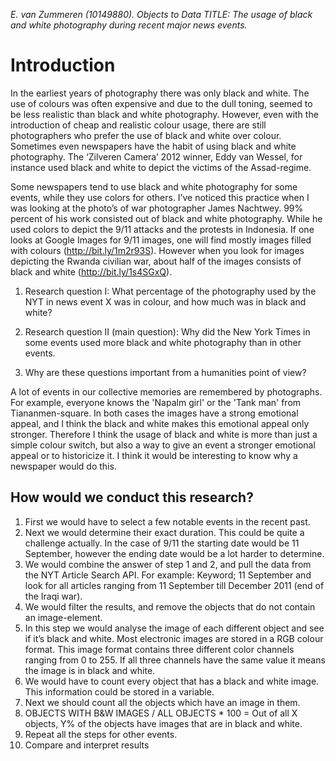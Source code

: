 *E. van Zummeren (10149880). Objects to Data*
*TITLE: The usage of black and white photography during recent major news events.*

# Introduction

In the earliest years of photography there was only black and white. The use of colours was often expensive and due to the dull toning, seemed to be less realistic than black and white photography. However, even with the introduction of cheap and realistic colour usage, there are still photographers who prefer the use of black and white over colour. Sometimes even newspapers have the habit of using black and white photography. The ‘Zilveren Camera’ 2012 winner, Eddy van Wessel, for instance used black and white to depict the victims of the Assad-regime.

Some newspapers tend to use black and white photography for some events, while they use colors for others. I’ve noticed this practice when I was looking at the photo’s of war photographer James Nachtwey. 99% percent of his work consisted out of black and white photography. While he used colors to depict the 9/11 attacks and the protests in Indonesia. If one looks at Google Images for 9/11 images, one will find mostly images filled with colours (http://bit.ly/1m2r93S). However when you look for images depicting the Rwanda civilian war, about half of the images consists of black and white (http://bit.ly/1s4SGxQ).

1. Research question I: What percentage of the photography used by the NYT in news event X was in colour, and how much was in black and white?

2. Research question II (main question): Why did the New York Times in some events used more black and white photography than in other events.

3. Why are these questions important from a humanities point of view?

A lot of events in our collective memories are remembered by photographs. For example, everyone knows the 'Napalm girl' or the 'Tank man' from Tiananmen-square. In both cases the images have a strong emotional appeal, and I think the black and white makes this emotional appeal only stronger. Therefore I think the usage of black and white is more than just a simple colour switch, but also a way to give an event a stronger emotional appeal or to historicize it. I think it would be interesting to know why a newspaper would do this.

## How would we conduct this research?
1) First we would have to select a few notable events in the recent past. 
2) Next we would determine their exact duration. This could be quite a challenge actually. In the case of 9/11 the starting date would be 11 September, however the ending date would be a lot harder to determine.
3) We would combine the answer of step 1 and 2, and pull the data from the NYT Article Search API. For example: Keyword; 11 September and look for all articles ranging from 11 September till December 2011 (end of the Iraqi war). 
4) We would filter the results, and remove the objects that do not contain an image-element.
5) In this step we would analyse the image of each different object and see if it’s black and white. Most electronic images are stored in a RGB colour format. This image format contains three different color channels ranging from 0 to 255. If all three channels have the same value it means the image is in black and white.
6) We would have to count every object that has a black and white image. This information could be stored in a variable.
7) Next we should count all the objects which have an image in them.
8) OBJECTS WITH B&W IMAGES / ALL OBJECTS * 100 = Out of all X objects, Y% of the objects have images that are in black and white.
9) Repeat all the steps for other events.
10) Compare and interpret results


